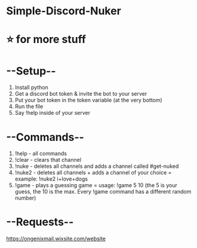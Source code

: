 # Simple-Discord-Nuker
# ⭐ for more stuff
# --Setup--
1. Install python
2. Get a discord bot token & invite the bot to your server
3. Put your bot token in the token variable (at the very bottom)
4. Run the file
5. Say !help inside of your server
# --Commands--
1. !help - all commands
2. !clear - clears that channel
3. !nuke - deletes all channels and adds a channel called #get-nuked
4. !nuke2 - deletes all channels + adds a channel of your choice = example: !nuke2 i+love+dogs
5. !game - plays a guessing game = usage: !game 5 10 (the 5 is your guess, the 10 is the max. Every !game command has a different random number)
# --Requests--
https://ongenixmail.wixsite.com/website
